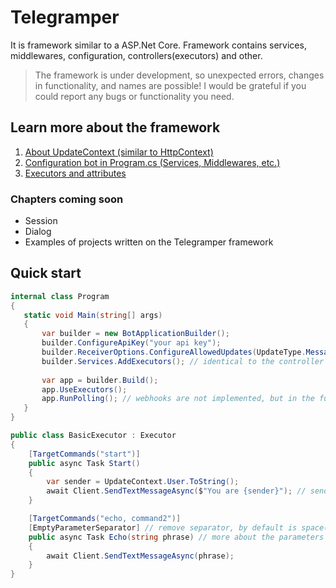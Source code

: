 # Telegramper
It is framework similar to a ASP.Net Core. Framework contains services, middlewares, configuration, controllers(executors) and other.

> The framework is under development, so unexpected errors, changes in functionality, and names are possible! I would be grateful if you could report any bugs or functionality you need.

## Learn more about the framework
1. [About UpdateContext (similar to HttpContext)](https://github.com/GineTik/Telegramper-TelegramFramework/tree/master/Telegramper/TelegramBotApplication/Context)
1. [Configuration bot in Program.cs (Services, Middlewares, etc.)](https://github.com/GineTik/Telegramper-TelegramFramework/tree/master/Telegramper/TelegramBotApplication)
1. [Executors and attributes](https://github.com/GineTik/Telegramper-TelegramFramework/tree/master/Telegramper/Executors)

### Chapters coming soon
- Session
- Dialog
- Examples of projects written on the Telegramper framework

## Quick start
```cs
internal class Program
{
   static void Main(string[] args)
   {
       var builder = new BotApplicationBuilder();
       builder.ConfigureApiKey("your api key");
       builder.ReceiverOptions.ConfigureAllowedUpdates(UpdateType.Message, UpdateType.CallbackQuery); // default is UpdateType.Message
       builder.Services.AddExecutors(); // identical to the controller in ASP.Net Core
   
       var app = builder.Build();
       app.UseExecutors();
       app.RunPolling(); // webhooks are not implemented, but in the future you will be able to, for example, change polling to webhooks and vice versa
   }
}

public class BasicExecutor : Executor
{
    [TargetCommands("start")]
    public async Task Start()
    {
        var sender = UpdateContext.User.ToString();
        await Client.SendTextMessageAsync($"You are {sender}"); // send a text response
    }

    [TargetCommands("echo, command2")]
    [EmptyParameterSeparator] // remove separator, by default is space(" ")
    public async Task Echo(string phrase) // more about the parameters later 
    {
        await Client.SendTextMessageAsync(phrase);
    }
}
```
